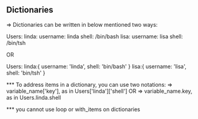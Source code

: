 Dictionaries
------------

=> Dictionaries can be written in below mentioned two ways:

Users:
  linda:
    username: linda
    shell: /bin/bash
  lisa:
    username: lisa
    shell: /bin/tsh

OR

Users:
  linda:{ username: 'linda', shell: 'bin/bash' }
  lisa:{ username: 'lisa', shell: 'bin/tsh' }

*** To address items in a dictionary, you can use two notations:
    =>  variable_name['key'], as in Users['linda']['shell']
    OR
    =>  variable_name.key, as in Users.linda.shell

*** you cannot use loop or with_items on dictionaries

